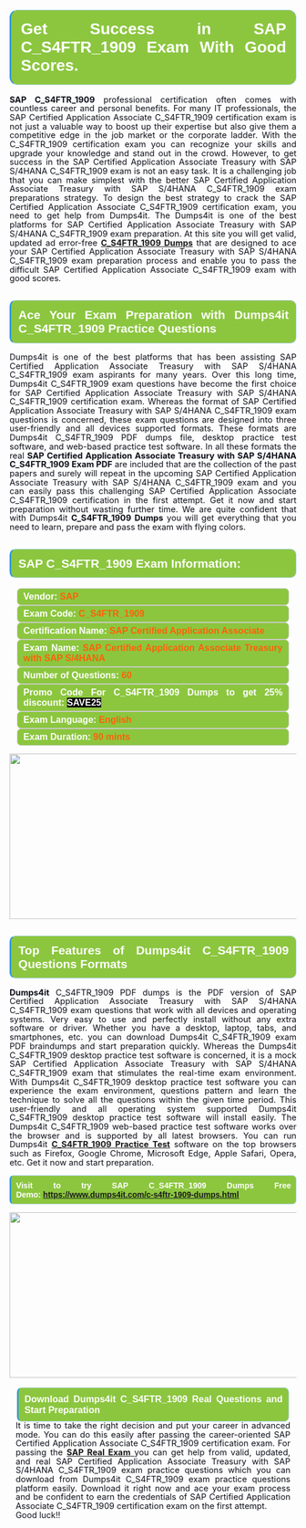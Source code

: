 

<h1 style="text-align: justify;"><span style="font-family:Arial,Helvetica,sans-serif;"><strong><span style="display: block; color: #FFFFFF; background: #8cc63f; border: 0.5px solid #AED6F1; border-left: 3px solid #3498DB; padding: .6em; border-radius: 0.5em;">Get Success in SAP C_S4FTR_1909 Exam With Good Scores. </span></strong></span></h1>

<p style="margin: 0in 0.0001pt; text-align: justify;"><span style="font-size:11pt"><span style="line-height:107%"><span sans-serif="" style="font-family:Calibri,"><span style="color:#0e101a"><strong>SAP C_S4FTR_1909</strong> professional certification often comes with countless career and personal benefits. For many IT professionals, the SAP Certified Application Associate C_S4FTR_1909 certification exam is not just a valuable way to boost up their expertise but also give them a competitive edge in the job market or the corporate ladder. With the C_S4FTR_1909 certification exam you can recognize your skills and upgrade your knowledge and stand out in the crowd. However, to get success in the SAP Certified Application Associate Treasury with SAP S/4HANA C_S4FTR_1909 exam is not an easy task. It is a challenging job that you can make simplest with the better SAP Certified Application Associate Treasury with SAP S/4HANA C_S4FTR_1909 exam preparations strategy. To design the best strategy to crack the SAP Certified Application Associate C_S4FTR_1909 certification exam, you need to get help from Dumps4it. The Dumps4it is one of the best platforms for SAP Certified Application Associate Treasury with SAP S/4HANA C_S4FTR_1909 exam preparation. At this site you will get valid, updated ad error-free <a href="https://www.dumps4it.com/c-s4ftr-1909-dumps.html"><strong>C_S4FTR_1909 Dumps</strong></a> that are designed to ace your SAP Certified Application Associate Treasury with SAP S/4HANA C_S4FTR_1909 exam preparation process and enable you to pass the difficult SAP Certified Application Associate C_S4FTR_1909 exam with good scores. </span></span></span></span></p>

<h2 style="text-align: justify;"><span style="font-family:Arial,Helvetica,sans-serif;"><strong><span style="display: block; color: #FFFFFF; background: #8cc63f; border: 0.5px solid #AED6F1; border-left: 3px solid #3498DB; padding: .6em; border-radius: 0.5em;">Ace Your Exam Preparation with Dumps4it C_S4FTR_1909 Practice Questions</span></strong></span></h2>

<p style="text-align: justify;"><span style="font-size:11pt"><span style="line-height:107%"><span sans-serif="" style="font-family:Calibri,"><span style="color:#0e101a">Dumps4it is one of the best platforms that has been assisting SAP Certified Application Associate Treasury with SAP S/4HANA C_S4FTR_1909 exam aspirants for many years. Over this long time, Dumps4it C_S4FTR_1909 exam questions have become the first choice for SAP Certified Application Associate Treasury with SAP S/4HANA C_S4FTR_1909 certification exam. Whereas the format of SAP Certified Application Associate Treasury with SAP S/4HANA C_S4FTR_1909 exam questions is concerned, these exam questions are designed into three user-friendly and all devices supported formats. These formats are Dumps4it C_S4FTR_1909 PDF dumps file, desktop practice test software, and web-based practice test software. In all these formats the real <strong>SAP Certified Application Associate Treasury with SAP S/4HANA C_S4FTR_1909 Exam PDF</strong> are included that are the collection of the past papers and surely will repeat in the upcoming SAP Certified Application Associate Treasury with SAP S/4HANA C_S4FTR_1909 exam and you can easily pass this challenging SAP Certified Application Associate C_S4FTR_1909 certification in the first attempt. Get it now and start preparation without wasting further time. We are quite confident that with Dumps4it <strong>C_S4FTR_1909 Dumps</strong> you will get everything that you need to learn, prepare and pass the exam with flying colors. </span></span></span></span><span style="font-size:11pt"><span style="line-height:normal"><span sans-serif="" style="font-family:Calibri,"><span style="font-size:12.0pt"><span style="color:#0e101a"><span style="font-size:12pt"><span new="" roman="" style="font-family:" times=""><span calibri="" style="font-family:"><span style="color:#0e101a"><span style="font-size:14px;"> </span></span></span></span></span></span></span></span></span></span></p>

<h2 style="text-align: justify;"><span style="font-family:Arial,Helvetica,sans-serif;"><strong><span style="display: block; color: #FFFFFF; background: #8cc63f; border: 0.5px solid #AED6F1; border-left: 3px solid #3498DB; padding: .6em; border-radius: 0.5em;">SAP C_S4FTR_1909 Exam Information:</span></strong></span></h2>

<div style="margin: 0cm 10pt; background: rgb(140, 198, 63); border: 1px solid rgb(204, 204, 204); padding: 5px 10px; border-radius: 0.5em; text-align: justify;"><span style="font-family:Arial,Helvetica,sans-serif;"><span style="font-size: 11pt;"><span style="line-height: normal;"><strong><span style="font-size: 12.0pt;"><span style="color: #FFFFFF;">Vendor:</span> <span style="color: #FF6106;">SAP</span></span></strong></span></span></span></div>

<div style="margin: 0cm 10pt; background: rgb(140, 198, 63); border: 1px solid rgb(204, 204, 204); padding: 5px 10px; border-radius: 0.5em; text-align: justify;"><span style="font-family:Arial,Helvetica,sans-serif;"><span style="font-size: 11pt;"><span style="line-height: normal;"><strong><span style="font-size: 12.0pt;"><span style="color: #FFFFFF;">Exam Code:</span> <span style="color: #FF6106;">C_S4FTR_1909</span></span></strong></span></span></span></div>

<div style="margin: 0cm 10pt; background: rgb(140, 198, 63); border: 1px solid rgb(204, 204, 204); padding: 5px 10px; border-radius: 0.5em; text-align: justify;"><span style="font-family:Arial,Helvetica,sans-serif;"><span style="font-size: 11pt;"><span style="line-height: normal;"><strong><span style="font-size: 12.0pt;"><span style="color: #FFFFFF;">Certification Name:</span> <span style="color: #FF6106;">SAP Certified Application Associate</span></span></strong></span></span></span></div>

<div style="margin: 0cm 10pt; background: rgb(140, 198, 63); border: 1px solid rgb(204, 204, 204); padding: 5px 10px; border-radius: 0.5em; text-align: justify;"><span style="font-family:Arial,Helvetica,sans-serif;"><span style="font-size: 11pt;"><span style="line-height: normal;"><strong><span style="font-size: 12.0pt;"><span style="color: #FFFFFF;">Exam Name:</span> <span style="color: #FF6106;">SAP Certified Application Associate Treasury with SAP S/4HANA</span></span></strong></span></span></span></div>

<div style="margin: 0cm 10pt; background: rgb(140, 198, 63); border: 1px solid rgb(204, 204, 204); padding: 5px 10px; border-radius: 0.5em; text-align: justify;"><span style="font-family:Arial,Helvetica,sans-serif;"><span style="font-size: 11pt;"><span style="line-height: normal;"><strong><span style="font-size: 12.0pt;"><span style="color: #FFFFFF;">Number of Questions: </span><span style="color: #FF6106;">60</span></span></strong></span></span></span></div>

<div style="margin: 0cm 10pt; background: rgb(140, 198, 63); border: 1px solid rgb(204, 204, 204); padding: 5px 10px; border-radius: 0.5em; text-align: justify;"><span style="font-family:Arial,Helvetica,sans-serif;"><span style="font-size: 11pt;"><span style="line-height: normal;"><strong><span style="font-size: 12.0pt;"><span style="color: #FFFFFF;">Promo Code For C_S4FTR_1909 Dumps to get 25% discount: </span><span style="color:#FFFFFF;"><span style="background-color:#000000;">SAVE25</span></span></span></strong></span></span></span></div>

<div style="margin: 0cm 10pt; background: rgb(140, 198, 63); border: 1px solid rgb(204, 204, 204); padding: 5px 10px; border-radius: 0.5em; text-align: justify;"><span style="font-family:Arial,Helvetica,sans-serif;"><span style="font-size: 11pt;"><span style="line-height: normal;"><strong><span style="font-size: 12.0pt;"><span style="color: #FFFFFF;">Exam Language:</span> <span style="color: #FF6106;">English</span></span></strong></span></span></span></div>

<div style="margin: 0cm 10pt; background: rgb(140, 198, 63); border: 1px solid rgb(204, 204, 204); padding: 5px 10px; border-radius: 0.5em; text-align: justify;"><span style="font-family:Arial,Helvetica,sans-serif;"><span style="font-size: 11pt;"><span style="line-height: normal;"><strong><span style="font-size: 12.0pt;"><span style="color: #FFFFFF;">Exam Duration: </span><span style="color: #FF6106;">90 mints</span></span></strong></span></span></span></div>

<p style="text-align: center;"><a href="https://www.dumps4it.com/c-s4ftr-1909-dumps.html"><img src="https://i.imgur.com/a474NNd.jpg" style="height: 290px; width: 700px;" /></a></p>

<h2 style="text-align: justify;"><span style="font-family:Arial,Helvetica,sans-serif;"><strong><span style="display: block; color: #FFFFFF; background: #8cc63f; border: 0.5px solid #AED6F1; border-left: 3px solid #3498DB; padding: .6em; border-radius: 0.5em;">Top Features of Dumps4it C_S4FTR_1909 Questions Formats</span></strong></span></h2>

<p style="text-align:justify; margin-right:0in; margin-left:0in"><span style="font-size:11pt"><span style="line-height:107%"><span sans-serif="" style="font-family:Calibri,"><span style="color:#0e101a"><strong>Dumps4it</strong> C_S4FTR_1909 PDF dumps is the PDF version of SAP Certified Application Associate Treasury with SAP S/4HANA C_S4FTR_1909 exam questions that work with all devices and operating systems. Very easy to use and perfectly install without any extra software or driver. Whether you have a desktop, laptop, tabs, and smartphones, etc. you can download Dumps4it C_S4FTR_1909 exam PDF braindumps and start preparation quickly. Whereas the Dumps4it C_S4FTR_1909 desktop practice test software is concerned, it is a mock SAP Certified Application Associate Treasury with SAP S/4HANA C_S4FTR_1909 exam that stimulates the real-time exam environment. With Dumps4it C_S4FTR_1909 desktop practice test software you can experience the exam environment, questions pattern and learn the technique to solve all the questions within the given time period. This user-friendly and all operating system supported Dumps4it C_S4FTR_1909 desktop practice test software will install easily. The Dumps4it C_S4FTR_1909 web-based practice test software works over the browser and is supported by all latest browsers. You can run Dumps4it <a href="https://www.dumps4it.com/c-s4ftr-1909-dumps.html"><strong>C_S4FTR_1909 Practice Test</strong></a> software on the top browsers such as Firefox, Google Chrome, Microsoft Edge, Apple Safari, Opera, etc. Get it now and start preparation.</span></span></span></span></p>

<p style="text-align:justify; margin-right:0in; margin-left:0in"><span style="font-family:Arial,Helvetica,sans-serif;"><strong><span style="display: block; color: #FFFFFF; background: #8cc63f; border: 0.5px solid #AED6F1; border-left: 3px solid #3498DB; padding: .6em; border-radius: 0.5em;"><span ms="" trebuchet="">Visit to try SAP C_S4FTR_1909 Dumps Free Demo: </span><a href="https://www.dumps4it.com/c-s4ftr-1909-dumps.html" ms="" trebuchet="">https://www.dumps4it.com/c-s4ftr-1909-dumps.html</a></span></strong></span></p>

<p style="margin: 0in 0.0001pt; text-align: center;"><a href="https://www.dumps4it.com/c-s4ftr-1909-dumps.html"><img src="https://i.imgur.com/tHvwmqt.jpg" style="height: 290px; width: 700px;" /></a></p>

<p style="margin: 0in 0.0001pt; text-align: center;"> </p>

<h3 style="margin: 0in 10pt; text-align: justify;"><span style="font-family:Arial,Helvetica,sans-serif;"><strong><span style="display: block; color: #FFFFFF; background: #8cc63f; border: 0.5px solid #AED6F1; border-left: 3px solid #3498DB; padding: .6em; border-radius: 0.5em;">Download Dumps4it C_S4FTR_1909 Real Questions and Start Preparation</span></strong></span></h3>

<p style="text-align:justify; margin:0in 8pt"><span style="font-size:11pt"><span style="line-height:107%"><span sans-serif="" style="font-family:Calibri,"><span style="color:#0e101a">It is time to take the right decision and put your career in advanced mode. You can do this easily after passing the career-oriented SAP Certified Application Associate C_S4FTR_1909 certification exam. For passing the <a href="https://www.dumps4it.com/sap-real-exams.html"><strong>SAP Real Exam</strong> </a>you can get help from valid, updated, and real SAP Certified Application Associate Treasury with SAP S/4HANA C_S4FTR_1909 exam practice questions which you can download from Dumps4it C_S4FTR_1909 exam practice questions platform easily. Download it right now and ace your exam process and be confident to earn the credentials of SAP Certified Application Associate C_S4FTR_1909 certification exam on the first attempt. </span></span></span></span></p>

<p style="text-align:justify; margin:0in 8pt"><span style="font-size:11pt"><span style="line-height:107%"><span sans-serif="" style="font-family:Calibri,"><span style="color:#0e101a">Good luck!!</span></span></span></span></p>
<gdiv></gdiv><gdiv></gdiv><gdiv></gdiv><gdiv></gdiv><gdiv></gdiv><gdiv></gdiv><gdiv></gdiv><gdiv></gdiv><gdiv></gdiv><gdiv></gdiv><gdiv></gdiv><gdiv></gdiv><gdiv></gdiv><gdiv></gdiv><gdiv></gdiv><gdiv></gdiv><gdiv></gdiv><gdiv></gdiv><gdiv></gdiv><gdiv></gdiv><gdiv></gdiv><gdiv></gdiv><gdiv></gdiv><gdiv></gdiv><gdiv></gdiv><gdiv></gdiv><gdiv></gdiv><gdiv></gdiv><gdiv></gdiv><gdiv></gdiv>
